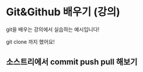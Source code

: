 # Git&Github 배우기 (강의)

git을 배우는 강의에서 실습하는 예시입니다!

git clone 까지 했어요!

## 소스트리에서 commit push pull 해보기
